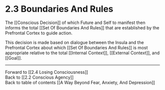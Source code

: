 # 2.3 Boundaries And Rules

The [[Conscious Decision]] of which Future and Self to manifest then informs the total [[Set Of Boundaries And Rules]] that are established by the Prefrontal Cortex to guide action. 

This decision is made based on dialogue between the Insula and the Prefrontal Cortex about which [[Set Of Boundaries And Rules]] is most appropriate relative to the total [[Internal Context]], [[External Context]], and [[Goal]]. 

___

Forward to [[2.4 Losing Consciousness]]      
Back to [[2.2 Conscious Agency]]      
Back to table of contents [[A Way Beyond Fear, Anxiety, And Depression]]    
